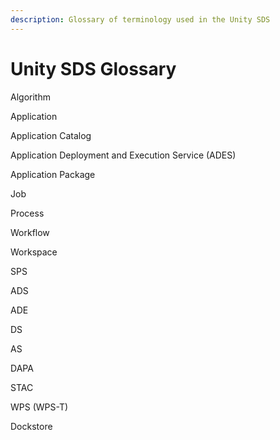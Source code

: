 ```yaml
---
description: Glossary of terminology used in the Unity SDS
---
```


# Unity SDS Glossary

Algorithm

Application

Application Catalog

Application Deployment and Execution Service (ADES)

Application Package

Job

Process

Workflow

Workspace

SPS

ADS

ADE

DS

AS

DAPA

STAC

WPS (WPS-T)

Dockstore
